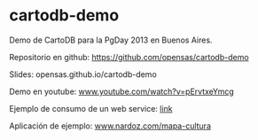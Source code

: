cartodb-demo
============

Demo de CartoDB para la PgDay 2013 en Buenos Aires.

Repositorio en github: https://github.com/opensas/cartodb-demo

Slides: opensas.github.io/cartodb-demo

Demo en youtube: www.youtube.com/watch?v=pErvtxeYmcg

Ejemplo de consumo de un web service: [link](https://agendadigital.cartodb.com/api/v2/sql?q=select%20*%20from%20teatros%20limit%205)

Aplicación de ejemplo: www.nardoz.com/mapa-cultura
